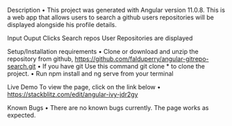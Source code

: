 Description
•	This project was generated with Angular version 11.0.8. This is a web app that allows users to search a github users repositories will be displayed alongside his profile details.

Input	Ouput
Clicks Search repos	User Repositories are displayed

Setup/Installation requirements
•	Clone or download and unzip the repository from github, https://github.com/falduperry/angular-gitrepo-search.git 
•	If you have git Use this command git clone * to clone the project.
•	Run npm install and ng serve from your terminal

Live Demo
To view the page, click on the link below
•	https://stackblitz.com/edit/angular-ivy-jdr2gy 

Known Bugs
•	There are no known bugs currently. The page works as expected.

